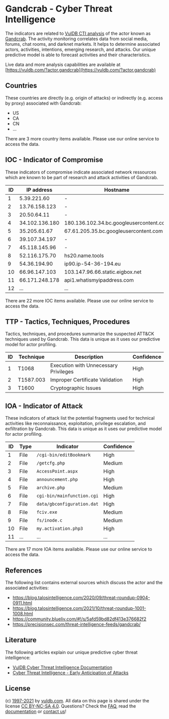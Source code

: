 # Gandcrab - Cyber Threat Intelligence

The indicators are related to [VulDB CTI analysis](https://vuldb.com/?doc.cti) of the actor known as [Gandcrab](https://vuldb.com/?actor.gandcrab). The activity monitoring correlates data from social media, forums, chat rooms, and darknet markets. It helps to determine associated actors, activities, intentions, emerging research, and attacks. Our unique predictive model is able to forecast activities and their characteristics.

Live data and more analysis capabilities are available at [https://vuldb.com/?actor.gandcrab](https://vuldb.com/?actor.gandcrab)

## Countries

These countries are directly (e.g. origin of attacks) or indirectly (e.g. access by proxy) associated with Gandcrab:

* US
* CA
* CN
* ...

There are 3 more country items available. Please use our online service to access the data.

## IOC - Indicator of Compromise

These indicators of compromise indicate associated network ressources which are known to be part of research and attack activities of Gandcrab.

ID | IP address | Hostname | Confidence
-- | ---------- | -------- | ----------
1 | 5.39.221.60 | - | High
2 | 13.76.158.123 | - | High
3 | 20.50.64.11 | - | High
4 | 34.102.136.180 | 180.136.102.34.bc.googleusercontent.com | Medium
5 | 35.205.61.67 | 67.61.205.35.bc.googleusercontent.com | Medium
6 | 39.107.34.197 | - | High
7 | 45.118.145.96 | - | High
8 | 52.116.175.70 | hs20.name.tools | High
9 | 54.36.194.90 | ip90.ip-54-36-194.eu | High
10 | 66.96.147.103 | 103.147.96.66.static.eigbox.net | High
11 | 66.171.248.178 | api1.whatismyipaddress.com | High
12 | ... | ... | ...

There are 22 more IOC items available. Please use our online service to access the data.

## TTP - Tactics, Techniques, Procedures

Tactics, techniques, and procedures summarize the suspected ATT&CK techniques used by Gandcrab. This data is unique as it uses our predictive model for actor profiling.

ID | Technique | Description | Confidence
-- | --------- | ----------- | ----------
1 | T1068 | Execution with Unnecessary Privileges | High
2 | T1587.003 | Improper Certificate Validation | High
3 | T1600 | Cryptographic Issues | High

## IOA - Indicator of Attack

These indicators of attack list the potential fragments used for technical activities like reconnaissance, exploitation, privilege escalation, and exfiltration by Gandcrab. This data is unique as it uses our predictive model for actor profiling.

ID | Type | Indicator | Confidence
-- | ---- | --------- | ----------
1 | File | `/cgi-bin/editBookmark` | High
2 | File | `/getcfg.php` | Medium
3 | File | `AccessPoint.aspx` | High
4 | File | `announcement.php` | High
5 | File | `archive.php` | Medium
6 | File | `cgi-bin/mainfunction.cgi` | High
7 | File | `data/gbconfiguration.dat` | High
8 | File | `fciv.exe` | Medium
9 | File | `fs/inode.c` | Medium
10 | File | `my.activation.php3` | High
11 | ... | ... | ...

There are 17 more IOA items available. Please use our online service to access the data.

## References

The following list contains external sources which discuss the actor and the associated activities:

* https://blog.talosintelligence.com/2020/09/threat-roundup-0904-0911.html
* https://blog.talosintelligence.com/2021/10/threat-roundup-1001-1008.html
* https://community.blueliv.com/#!/s/5afd59bd82df413e376682f2
* https://precisionsec.com/threat-intelligence-feeds/gandcrab/

## Literature

The following articles explain our unique predictive cyber threat intelligence:

* [VulDB Cyber Threat Intelligence Documentation](https://vuldb.com/?doc.cti)
* [Cyber Threat Intelligence - Early Anticipation of Attacks](https://www.scip.ch/en/?labs.20201022)

## License

(c) [1997-2021](https://vuldb.com/?doc.changelog) by [vuldb.com](https://vuldb.com/?doc.about). All data on this page is shared under the license [CC BY-NC-SA 4.0](https://creativecommons.org/licenses/by-nc-sa/4.0/). Questions? Check the [FAQ](https://vuldb.com/?doc.faq), read the [documentation](https://vuldb.com/?doc) or [contact us](https://vuldb.com/?contact)!
